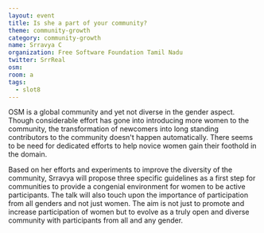 ```yaml
---
layout: event
title: Is she a part of your community?
theme: community-growth
category: community-growth
name: Srravya C
organization: Free Software Foundation Tamil Nadu
twitter: SrrReal
osm:
room: a
tags:
  - slot8
---
```

OSM is a global community and yet not diverse in the gender aspect. Though considerable effort has gone into introducing more women to the community, the transformation of newcomers into long standing contributors to the community doesn't happen automatically. There seems to be need for dedicated efforts to help novice women gain their foothold in the domain. 

Based on her efforts and experiments to improve the diversity of the community, Srravya will propose three specific guidelines as a first step for communities to provide a congenial environment for women to be active participants. The talk will also touch upon the importance of participation from all genders and not just women. The aim is not just to promote and increase participation of women but to evolve as a truly open and diverse community with participants from all and any gender.
